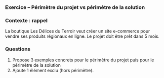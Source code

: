 ### Exercice – Périmètre du projet vs périmètre de la solution

### Contexte : rappel
La boutique Les Délices du Terroir veut créer un site e-commerce pour vendre ses produits régionaux en ligne.
Le projet doit être prêt dans 5 mois.

### Questions

1. Propose 3 exemples concrets pour le périmètre du projet puis pour le périmètre de la solution
2. Ajoute 1 élément exclu (hors périmètre).